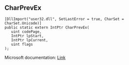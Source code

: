## CharPrevEx

```
[DllImport("user32.dll", SetLastError = true, CharSet = CharSet.Unicode)]
public static extern IntPtr CharPrevEx(
   uint codePage,
   IntPtr lpStart,
   IntPtr lpCurrent,
   uint flags
);
```

Microsoft documentation: [Link](https://learn.microsoft.com/en-us/windows/win32/api/winuser/nf-winuser-charprevexa)
